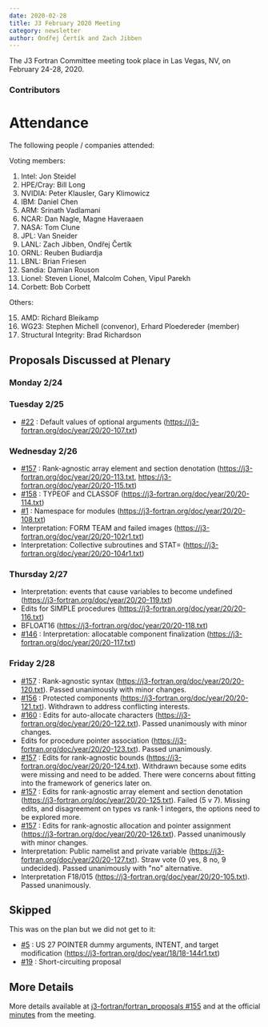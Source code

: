 ```yaml
---
date: 2020-02-28
title: J3 February 2020 Meeting
category: newsletter
author: Ondřej Čertík and Zach Jibben
---
```


The J3 Fortran Committee meeting took place in Las Vegas, NV, on February 24-28,
2020.
### Contributors
# Attendance

The following people / companies attended:

Voting members:

1. Intel: Jon Steidel
2. HPE/Cray: Bill Long
3. NVIDIA: Peter Klausler, Gary Klimowicz
4. IBM: Daniel Chen
5. ARM: Srinath Vadlamani
6. NCAR: Dan Nagle, Magne Haveraaen
7. NASA: Tom Clune
8. JPL: Van Sneider
9. LANL: Zach Jibben, Ondřej Čertík
10. ORNL: Reuben Budiardja
11. LBNL: Brian Friesen
12. Sandia: Damian Rouson
13. Lionel: Steven Lionel, Malcolm Cohen, Vipul Parekh
14. Corbett: Bob Corbett

Others:

15. AMD: Richard Bleikamp
16. WG23: Stephen Michell (convenor), Erhard Ploedereder (member)
17. Structural Integrity: Brad Richardson

## Proposals Discussed at Plenary

### Monday 2/24

### Tuesday 2/25

* [#22] : Default values of optional arguments (<https://j3-fortran.org/doc/year/20/20-107.txt>)

### Wednesday 2/26

* [#157] : Rank-agnostic array element and section denotation (<https://j3-fortran.org/doc/year/20/20-113.txt>, <https://j3-fortran.org/doc/year/20/20-115.txt>)
* [#158] : TYPEOF and CLASSOF (<https://j3-fortran.org/doc/year/20/20-114.txt>)
* [#1] : Namespace for modules (<https://j3-fortran.org/doc/year/20/20-108.txt>)
* Interpretation: FORM TEAM and failed images (<https://j3-fortran.org/doc/year/20/20-102r1.txt>)
* Interpretation: Collective subroutines and STAT= (<https://j3-fortran.org/doc/year/20/20-104r1.txt>)

### Thursday 2/27

* Interpretation: events that cause variables to become undefined (<https://j3-fortran.org/doc/year/20/20-119.txt>)
* Edits for SIMPLE procedures (<https://j3-fortran.org/doc/year/20/20-116.txt>)
* BFLOAT16 (<https://j3-fortran.org/doc/year/20/20-118.txt>)
* [#146] : Interpretation: allocatable component finalization (<https://j3-fortran.org/doc/year/20/20-117.txt>)

### Friday 2/28

* [#157] : Rank-agnostic syntax (<https://j3-fortran.org/doc/year/20/20-120.txt>). Passed unanimously with minor changes.
* [#156] : Protected components (<https://j3-fortran.org/doc/year/20/20-121.txt>). Withdrawn to address conflicting interests.
* [#160] : Edits for auto-allocate characters (<https://j3-fortran.org/doc/year/20/20-122.txt>). Passed unanimously with minor changes.
* Edits for procedure pointer association (<https://j3-fortran.org/doc/year/20/20-123.txt>). Passed unanimously.
* [#157] : Edits for rank-agnostic bounds (<https://j3-fortran.org/doc/year/20/20-124.txt>). Withdrawn because some edits were missing and need to be added. There were concerns about fitting into the framework of generics later on.
* [#157] : Edits for rank-agnostic array element and section denotation (<https://j3-fortran.org/doc/year/20/20-125.txt>). Failed (5 v 7). Missing edits, and disagreement on types vs rank-1 integers, the options need to be explored more.
* [#157] : Edits for rank-agnostic allocation and pointer assignment (<https://j3-fortran.org/doc/year/20/20-126.txt>). Passed unanimously with minor changes.
* Interpretation: Public namelist and private variable (<https://j3-fortran.org/doc/year/20/20-127.txt>). Straw vote (0 yes, 8 no, 9 undecided). Passed unanimously with "no" alternative.
* Interpretation F18/015 (<https://j3-fortran.org/doc/year/20/20-105.txt>). Passed unanimously.


## Skipped

This was on the plan but we did not get to it:

* [#5] : US 27 POINTER dummy arguments, INTENT, and target modification (<https://j3-fortran.org/doc/year/18/18-144r1.txt>)
* [#19] : Short-circuiting proposal

## More Details

More details available at
[j3-fortran/fortran_proposals #155](https://github.com/j3-fortran/fortran_proposals/issues/155) and at the official [minutes](https://j3-fortran.org/doc/year/20/minutes221.txt) from the meeting.


[#1]: https://github.com/j3-fortran/fortran_proposals/issues/1
[#5]: https://github.com/j3-fortran/fortran_proposals/issues/5
[#19]: https://github.com/j3-fortran/fortran_proposals/issues/19
[#22]: https://github.com/j3-fortran/fortran_proposals/issues/22
[#146]: https://github.com/j3-fortran/fortran_proposals/issues/146
[#156]: https://github.com/j3-fortran/fortran_proposals/issues/156
[#157]: https://github.com/j3-fortran/fortran_proposals/issues/157
[#158]: https://github.com/j3-fortran/fortran_proposals/issues/158
[#160]: https://github.com/j3-fortran/fortran_proposals/issues/160
